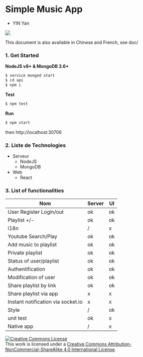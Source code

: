 # Simple Music App

- YIN Yan

<div><img src="http://music.yinyan.fr/sma.jpg" /></div>

This document is also available in Chinese and French, see doc/

### 1. Get Started

**NodeJS v8+ & MongoDB 3.6+**

```bash
$ service mongod start
$ cd api
$ npm i
```

**Test**

```bash
$ npm test
```

**Run**

```bash
$ npm start
```

then http://localhost:30706

### 2. Liste de Technologies

- Serveur
  - NodeJS
  - MongoDB
- Web
  - React

### 3. List of functionalities

| Nom                                | Server | UI   |
| ---------------------------------- | ------ | ---- |
| User Register Login/out            | ok     | ok   |
| Playlist +/-                       | ok     | ok   |
| i18n                               | /      | x    |
| Youtube Search/Play                | ok     | ok   |
| Add music to playlist              | ok     | ok   |
| Private playlist                   | ok     | ok   |
| Status of user/playlist            | ok     | ok   |
| Authentification                   | ok     | ok   |
| Modification of user               | ok     | ok   |
| Share playlist by link             | ok     | ok   |
| Share playlist via app             | x      | x    |
| Instant notification via socket.io | x      | x    |
| Style                              | /      | ok   |
| unit test                          | ok     | x    |
| Native app                         | /      | x    |



<div><a rel="license" href="http://creativecommons.org/licenses/by-nc-sa/4.0/"><img alt="Creative Commons License" style="border-width:0" src="https://i.creativecommons.org/l/by-nc-sa/4.0/88x31.png" /></a><br />This work is licensed under a <a rel="license" href="http://creativecommons.org/licenses/by-nc-sa/4.0/">Creative Commons Attribution-NonCommercial-ShareAlike 4.0 International License</a>.</div>
